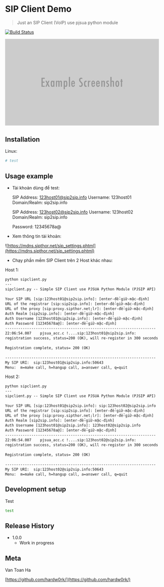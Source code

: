 # SIP Client Demo
> Just an SIP Client (VoIP) use pjsua python module

[![Build Status][travis-image]][travis-url]

![](header.png)

## Installation

Linux:

```sh
# test
```

## Usage example

- Tài khoản dùng để test:

    SIP Address: 123host01@sip2sip.info
    Username: 123host01
    Domain/Realm: sip2sip.info

    SIP Address: 123host02@sip2sip.info
    Username: 123host02
    Domain/Realm: sip2sip.info

    Password: 12345678a@

- Xem thông tin tài khoản:

![https://mdns.sipthor.net/sip_settings.phtml](https://mdns.sipthor.net/sip_settings.phtml)

- Chạy phần mềm SIP Client trên 2 Host khác nhau:

Host 1: 

    python sipclient.py
    ---
    sipclient.py -- Simple SIP Client use PJSUA Python Module (PJSIP API)

    Your SIP URL [sip:123host01@sip2sip.info]: [enter-để-giữ-mặc-định]
    URL of the registrar [sip:sip2sip.info]: [enter-để-giữ-mặc-định]
    URL of the proxy [sip:proxy.sipthor.net;lr]: [enter-để-giữ-mặc-định]
    Auth Realm [sip2sip.info]: [enter-để-giữ-mặc-định]
    Auth Username [123host01@sip2sip.info]: [enter-để-giữ-mặc-định]
    Auth Password [12345678a@]: [enter-để-giữ-mặc-định]
    ---------------------------------------------------------------------
    22:06:54.007    pjsua_acc.c !....sip:123host01@sip2sip.info: registration success, status=200 (OK), will re-register in 300 seconds

    Registration complete, status= 200 (OK)

    ---------------------------------------------------------------------
    My SIP URI:  sip:123host01@sip2sip.info:50643
    Menu:  m=make call, h=hangup call, a=answer call, q=quit

Host 2: 

    python sipclient.py
    ---
    sipclient.py -- Simple SIP Client use PJSUA Python Module (PJSIP API)

    Your SIP URL [sip:123host01@sip2sip.info]: sip:123host02@sip2sip.info
    URL of the registrar [sip:sip2sip.info]: [enter-để-giữ-mặc-định]
    URL of the proxy [sip:proxy.sipthor.net;lr]: [enter-để-giữ-mặc-định]
    Auth Realm [sip2sip.info]: [enter-để-giữ-mặc-định]
    Auth Username [123host01@sip2sip.info]: 123host02@sip2sip.info
    Auth Password [12345678a@]: [enter-để-giữ-mặc-định]
    ---------------------------------------------------------------------
    22:06:54.007    pjsua_acc.c !....sip:123host02@sip2sip.info: registration success, status=200 (OK), will re-register in 300 seconds

    Registration complete, status= 200 (OK)

    ---------------------------------------------------------------------
    My SIP URI:  sip:123host02@sip2sip.info:50643
    Menu:  m=make call, h=hangup call, a=answer call, q=quit


## Development setup

Test

```sh
test
```

## Release History

* 1.0.0
    * Work in progress

## Meta

Van Toan Ha

[https://github.com/hardw0rk/](https://github.com/hardw0rk/)

[travis-image]: https://img.shields.io/travis/hardw0rk/sipclientdemo/master.svg?style=flat-square
[travis-url]: https://travis-ci.org/hardw0rk/sipclientdemo
